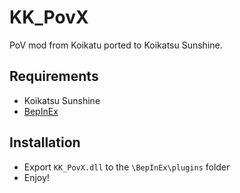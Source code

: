 # KK_PovX
PoV mod from Koikatu ported to Koikatsu Sunshine.

## Requirements
* Koikatsu Sunshine
* [BepInEx](https://github.com/BepInEx/BepInEx/)

## Installation
* Export `KK_PovX.dll` to the `\BepInEx\plugins` folder
* Enjoy!

